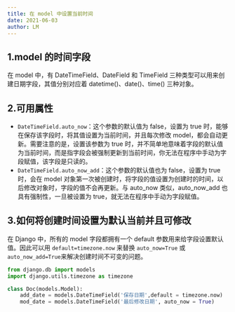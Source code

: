 ```yaml
---
title: 在 model 中设置当前时间
date: 2021-06-03
author: LM
---
```


## 1.model 的时间字段

在 model 中，有 DateTimeField、DateField 和 TimeField 三种类型可以用来创建日期字段，其值分别对应着 datetime()、date()、time() 三种对象。

## 2.可用属性

- `DateTimeField.auto_now`：这个参数的默认值为 false，设置为 true 时，能够在保存该字段时，将其值设置为当前时间，并且每次修改 model，都会自动更新。需要注意的是，设置该参数为 true 时，并不简单地意味着字段的默认值为当前时间，而是指字段会被强制更新到当前时间，你无法在程序中手动为字段赋值，该字段是只读的。
- `DateTimeField.auto_now_add`：这个参数的默认值也为 false，设置为 true 时，会在 model 对象第一次被创建时，将字段的值设置为创建时的时间，以后修改对象时，字段的值不会再更新。与 auto_now 类似，auto_now_add 也具有强制性，一旦被设置为 true，就无法在程序中手动为字段赋值。

## 3.如何将创建时间设置为默认当前并且可修改

在 Django 中，所有的 model 字段都拥有一个 default 参数用来给字段设置默认值。因此可以用 `default=timezone.now` 来替换 `auto_now=True` 或 `auto_now_add=True`来解决创建时间不可变的问题。

```python
from django.db import models
import django.utils.timezone as timezone

class Doc(models.Model):
	add_date = models.DateTimeField('保存日期',default = timezone.now)
	mod_date = models.DateTimeField('最后修改日期', auto_now = True)
```